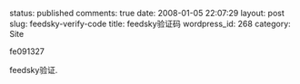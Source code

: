 status: published
comments: true
date: 2008-01-05 22:07:29
layout: post
slug: feedsky-verify-code
title: feedsky验证码
wordpress_id: 268
category: Site

fe091327

feedsky验证.
